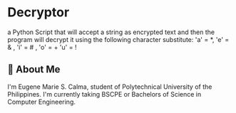 # Decryptor

a Python Script that will accept a string as encrypted text and then the program will decrypt it using the following character substitute:  'a' = *, 'e' = &amp; , 'i' = # , 'o' = + 'u' = !

## 🚀 About Me
I'm Eugene Marie S. Calma, student of Polytechnical University of the Philippines. I'm currently taking BSCPE or Bachelors of Science in Computer Engineering. 
